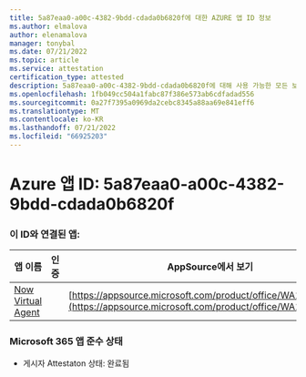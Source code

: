 ```yaml
---
title: 5a87eaa0-a00c-4382-9bdd-cdada0b6820f에 대한 AZURE 앱 ID 정보
ms.author: elmalova
author: elenamalova
manager: tonybal
ms.date: 07/21/2022
ms.topic: article
ms.service: attestation
certification_type: attested
description: 5a87eaa0-a00c-4382-9bdd-cdada0b6820f에 대해 사용 가능한 모든 보안 및 규정 준수 정보입니다.
ms.openlocfilehash: 1fb049cc504a1fabc87f386e573ab6cdfadad556
ms.sourcegitcommit: 0a27f7395a0969da2cebc8345a88aa69e841eff6
ms.translationtype: MT
ms.contentlocale: ko-KR
ms.lasthandoff: 07/21/2022
ms.locfileid: "66925203"
---
```

# <a name="azure-app-id-5a87eaa0-a00c-4382-9bdd-cdada0b6820f"></a>Azure 앱 ID: 5a87eaa0-a00c-4382-9bdd-cdada0b6820f


### <a name="apps-associated-with-this-id"></a>이 ID와 연결된 앱:
| **앱 이름** | **인증** | **AppSource에서 보기** |
|--------------|---------------|-----------------------|
| [Now Virtual Agent](../forward/WA104381816.md) |  | [https://appsource.microsoft.com/product/office/WA104381816](https://appsource.microsoft.com/product/office/WA104381816) |

### <a name="microsoft-365-app-compliance-status"></a>Microsoft 365 앱 준수 상태
- 게시자 Attestaton 상태: 완료됨
